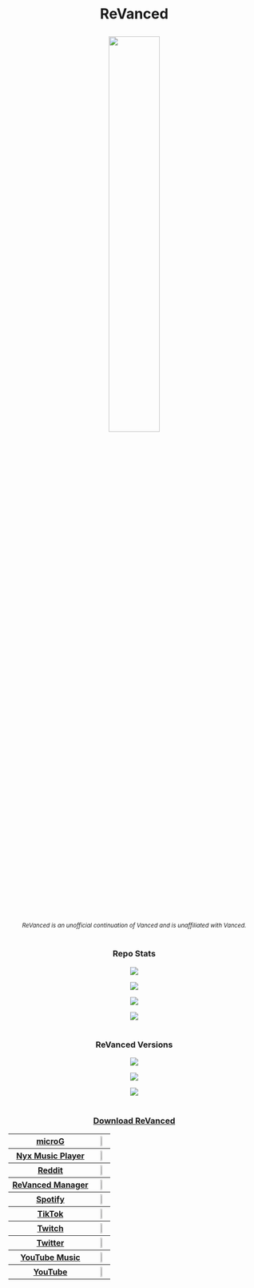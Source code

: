 # <p align="center"> ReVanced </p>

<p align="center">
<a href="https://revanced.app">
<img src="https://is.gd/3We1to" style="width: 45%">
</a>
</p>

<p align="center">
<sub>
<i>
ReVanced is an unofficial continuation of Vanced and is unaffiliated with Vanced.
</i>
</sub>
</p>

#

### <p align="center"> Repo Stats </p>

<p align="center">
<a href="https://is.gd/7Guzoq">
<img src="https://is.gd/3nm2yq">
</a>
</p>

<p align="center">
<a href="https://is.gd/jYA7BY">
<img src="https://is.gd/vvohGP">
</a>
</p>

<p align="center">
<a href="https://is.gd/3eJ6uZ">
<img src="https://is.gd/z310g9">
</a>
</p>

<p align="center">
<img src="https://is.gd/h8qCRh">
</p>

#

### <p align="center"> ReVanced Versions </p>

<p align="center">
<a href="https://is.gd/XrXuYH">
<img src="https://is.gd/yEgnzO">
</a>
</p>

<p align="center">
<a href="https://is.gd/qPVWKP">
<img src="https://is.gd/KxC7mV">
</a>
</p>

<p align="center">
<a href="https://is.gd/QGEbzP">
<img src="https://is.gd/wH7KH6">
</p>

#

### <p align="center"> Download ReVanced </p>

<p align="center">
<table>

<tr>
<th>
microG
</th>
<th>
<a href="https://is.gd/bNc41D">
<img src="https://is.gd/x2Kgig" style="width: 35%">
</a>
</th>
</tr>

<tr>
<th>
Nyx Music Player
</th>
<th>
<a href="https://is.gd/6DGkB1">
<img src="https://is.gd/x2Kgig" style="width: 35%">
</a>
</th>
</tr>

<tr>
<th>
Reddit
</th>
<th>
<a href="https://is.gd/4vQ8j9">
<img src="https://is.gd/x2Kgig" style="width: 35%">
</a>
</th>
</tr>

<tr>
<th>
ReVanced Manager
</th>
<th>
<a href="https://is.gd/vr96aU">
<img src="https://is.gd/x2Kgig" style="width: 35%">
</a>
</th>
</tr>

<tr>
<th>
Spotify
</th>
<th>
<a href="https://is.gd/byNb8V">
<img src="https://is.gd/x2Kgig" style="width: 35%">
</a>
</th>
</tr>

<tr>
<th>
TikTok
</th>
<th>
<a href="https://is.gd/F21l05">
<img src="https://is.gd/x2Kgig" style="width: 35%">
</a>
</th>
</tr>

<tr>
<th>
Twitch
</th>
<th>
<a href="https://is.gd/S66GQB">
<img src="https://is.gd/x2Kgig" style="width: 35%">
</a>
</th>
</tr>

<tr>
<th>
Twitter
</th>
<th>
<a href="https://is.gd/TAZHMa">
<img src="https://is.gd/x2Kgig" style="width: 35%">
</a>
</th>
</tr>

<tr>
<th>
YouTube Music
</th>
<th>
<a href="https://is.gd/iyefSo">
<img src="https://is.gd/x2Kgig" style="width: 35%">
</a>
</th>
</tr>

<tr>
<th>
YouTube
</th>
<th>
<a href="https://is.gd/pu3qBh">
<img src="https://is.gd/x2Kgig" style="width: 35%">
</a>
</th>
</tr>

</table>
</p>
